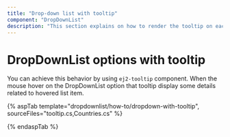 ```yaml
---
title: "Drop-down list with tooltip"
component: "DropDownList"
description: "This section explains on how to render the tooltip on each list item of the Syncfusion ASP.NET drop-down list control."
---
```


# DropDownList options with tooltip

You can achieve this behavior by using `ej2-tooltip` component. When the mouse hover on the DropDownList option that tooltip display some details related to hovered list item.

{% aspTab template="dropdownlist/how-to/dropdown-with-tooltip", sourceFiles="tooltip.cs,Countries.cs" %}

{% endaspTab %}